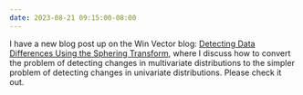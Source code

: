 ```yaml
---
date: 2023-08-21 09:15:00-08:00
---
```


I have a new blog post up on the Win Vector blog: [Detecting Data Differences Using the Sphering Transform](https://win-vector.com/2023/08/20/detecting-data-differences-using-the-sphering-transform/), where I discuss how to convert the problem of detecting changes in multivariate distributions to the simpler problem of detecting changes in univariate distributions. Please check it out.
